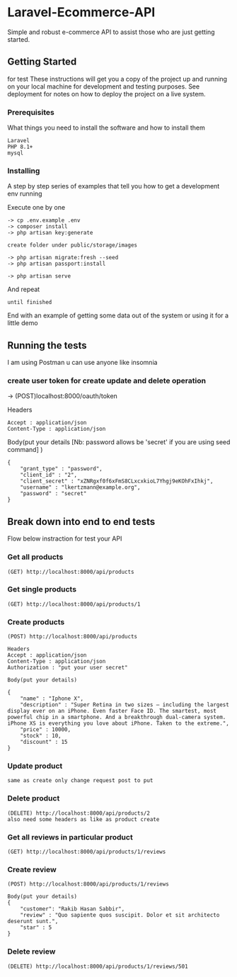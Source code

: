 # Laravel-Ecommerce-API
Simple and robust e-commerce API to assist those who are just getting started.


## Getting Started

for test These instructions will get you a copy of the project up and running on your local machine for development and testing purposes. See deployment for notes on how to deploy the project on a live system.

### Prerequisites

What things you need to install the software and how to install them

```
Laravel
PHP 8.1+
mysql

```

### Installing

A step by step series of examples that tell you how to get a development env running

Execute one by one

```
-> cp .env.example .env
-> composer install
-> php artisan key:generate 

create folder under public/storage/images

-> php artisan migrate:fresh --seed
-> php artisan passport:install

-> php artisan serve
```

And repeat

```
until finished
```

End with an example of getting some data out of the system or using it for a little demo

## Running the tests

I am using Postman u can use anyone like insomnia

### create user token for create update and delete operation

-> (POST)localhost:8000/oauth/token

Headers
```
Accept : application/json
Content-Type : application/json
```

Body(put your details [Nb: password allows be 'secret' if you are using seed command] )
```
{
	"grant_type" : "password",
	"client_id" : "2",
	"client_secret" : "xZNRgxf0f6xFmS8CLxcxkioL7Yhgj9eKOhFxIhkj",
	"username" : "lkertzmann@example.org",
	"password" : "secret"
}
```

## Break down into end to end tests

Flow below instraction for test your API 

### Get all products
```
(GET) http://localhost:8000/api/products
```

### Get single products
```
(GET) http://localhost:8000/api/products/1
```

### Create products
```
(POST) http://localhost:8000/api/products

Headers
Accept : application/json
Content-Type : application/json
Authorization : "put your user secret"

Body(put your details)

{
	"name" : "Iphone X",
	"description" : "Super Retina in two sizes — including the largest display ever on an iPhone. Even faster Face ID. The smartest, most powerful chip in a smartphone. And a breakthrough dual-camera system. iPhone XS is everything you love about iPhone. Taken to the extreme.",
	"price" : 10000,
	"stock" : 10,
	"discount" : 15
}
```

### Update product 
```
same as create only change request post to put
```

### Delete product
```
(DELETE) http://localhost:8000/api/products/2
also need some headers as like as product create 
```

### Get all reviews in particular product
```
(GET) http://localhost:8000/api/products/1/reviews
```

### Create review
```
(POST) http://localhost:8000/api/products/1/reviews

Body(put your details)
{
	"customer": "Rakib Hasan Sabbir",
    "review" : "Quo sapiente quos suscipit. Dolor et sit architecto deserunt sunt.",
    "star" : 5
}
```

### Delete review
```
(DELETE) http://localhost:8000/api/products/1/reviews/501
```
